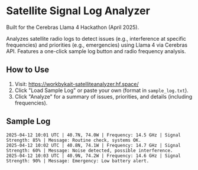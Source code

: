 # Satellite Signal Log Analyzer
Built for the Cerebras Llama 4 Hackathon (April 2025).

Analyzes satellite radio logs to detect issues (e.g., interference at specific frequencies) and priorities (e.g., emergencies) using Llama 4 via Cerebras API. Features a one-click sample log button and radio frequency analysis.

## How to Use
1. Visit: https://workbykait-satelliteanalyzer.hf.space/
2. Click "Load Sample Log" or paste your own (format in `sample_log.txt`).
3. Click "Analyze" for a summary of issues, priorities, and details (including frequencies).

## Sample Log
```text
2025-04-12 10:01 UTC | 40.7N, 74.0W | Frequency: 14.5 GHz | Signal Strength: 85% | Message: Routine check, systems OK.
2025-04-12 10:02 UTC | 40.8N, 74.1W | Frequency: 14.7 GHz | Signal Strength: 60% | Message: Noise detected, possible interference.
2025-04-12 10:03 UTC | 40.9N, 74.2W | Frequency: 14.6 GHz | Signal Strength: 90% | Message: Emergency: Low battery alert.
